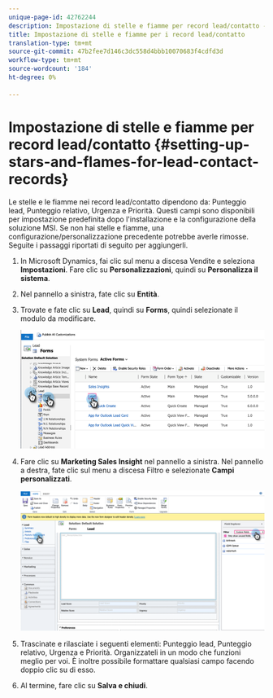 ```yaml
---
unique-page-id: 42762244
description: Impostazione di stelle e fiamme per record lead/contatto - Documenti Marketo - Documentazione prodotto
title: Impostazione di stelle e fiamme per i record lead/contatto
translation-type: tm+mt
source-git-commit: 47b2fee7d146c3dc558d4bbb10070683f4cdfd3d
workflow-type: tm+mt
source-wordcount: '184'
ht-degree: 0%

---
```



# Impostazione di stelle e fiamme per record lead/contatto {#setting-up-stars-and-flames-for-lead-contact-records}

Le stelle e le fiamme nei record lead/contatto dipendono da: Punteggio lead, Punteggio relativo, Urgenza e Priorità. Questi campi sono disponibili per impostazione predefinita dopo l&#39;installazione e la configurazione della soluzione MSI. Se non hai stelle e fiamme, una configurazione/personalizzazione precedente potrebbe averle rimosse. Seguite i passaggi riportati di seguito per aggiungerli.

1. In Microsoft Dynamics, fai clic sul menu a discesa Vendite e seleziona **Impostazioni**. Fare clic su **Personalizzazioni**, quindi su **Personalizza il sistema**.
1. Nel pannello a sinistra, fate clic su **Entità**.
1. Trovate e fate clic su **Lead**, quindi su **Forms**, quindi selezionate il modulo da modificare.

   ![](assets/setting-up-stars-and-flames-for-lead-contact-records-1.png)

1. Fare clic su **Marketing Sales Insight** nel pannello a sinistra. Nel pannello a destra, fate clic sul menu a discesa Filtro e selezionate **Campi personalizzati**.

   ![](assets/setting-up-stars-and-flames-for-lead-contact-records-2.png)

1. Trascinate e rilasciate i seguenti elementi: Punteggio lead, Punteggio relativo, Urgenza e Priorità. Organizzateli in un modo che funzioni meglio per voi. È inoltre possibile formattare qualsiasi campo facendo doppio clic su di esso.
1. Al termine, fare clic su **Salva e chiudi**.

